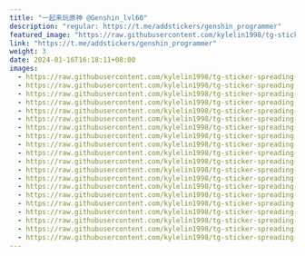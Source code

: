```yaml
---
title: "一起来玩原神 @Genshin_lvl60"
description: "regular: https://t.me/addstickers/genshin_programmer"
featured_image: "https://raw.githubusercontent.com/kylelin1998/tg-sticker-spreading-worldwide-images/main/img/a13894a7-fd83-45e4-a24e-ff801e177341.jpg"
link: "https://t.me/addstickers/genshin_programmer"
weight: 3
date: 2024-01-16T16:18:11+08:00
images:
  - https://raw.githubusercontent.com/kylelin1998/tg-sticker-spreading-worldwide-images/main/img/a13894a7-fd83-45e4-a24e-ff801e177341.jpg
  - https://raw.githubusercontent.com/kylelin1998/tg-sticker-spreading-worldwide-images/main/img/f386a119-b47e-4f6f-befc-fff31eee3d1e.jpg
  - https://raw.githubusercontent.com/kylelin1998/tg-sticker-spreading-worldwide-images/main/img/829b7d1f-5464-4c18-b813-bf41eb66fe1d.jpg
  - https://raw.githubusercontent.com/kylelin1998/tg-sticker-spreading-worldwide-images/main/img/15f26e0b-71bf-42ec-be0f-09dba9873c70.jpg
  - https://raw.githubusercontent.com/kylelin1998/tg-sticker-spreading-worldwide-images/main/img/5e6d3145-2dee-4931-a532-5dee392fe653.jpg
  - https://raw.githubusercontent.com/kylelin1998/tg-sticker-spreading-worldwide-images/main/img/25b7c891-8dd7-407d-a7f8-3e347566f864.jpg
  - https://raw.githubusercontent.com/kylelin1998/tg-sticker-spreading-worldwide-images/main/img/02e8e5df-5b38-40b1-8561-8f7096111a69.jpg
  - https://raw.githubusercontent.com/kylelin1998/tg-sticker-spreading-worldwide-images/main/img/cb91c058-2742-4802-92b6-2ec274169e2d.jpg
  - https://raw.githubusercontent.com/kylelin1998/tg-sticker-spreading-worldwide-images/main/img/504f05ad-bd28-47ce-b134-e608b0948167.jpg
  - https://raw.githubusercontent.com/kylelin1998/tg-sticker-spreading-worldwide-images/main/img/40bbd464-74d8-444b-8aa0-46b3346f7787.jpg
  - https://raw.githubusercontent.com/kylelin1998/tg-sticker-spreading-worldwide-images/main/img/bec34355-ccbe-44a3-8a32-997c7c0636d5.jpg
  - https://raw.githubusercontent.com/kylelin1998/tg-sticker-spreading-worldwide-images/main/img/4dd76447-1939-4afa-a50d-50758f9a31d9.jpg
  - https://raw.githubusercontent.com/kylelin1998/tg-sticker-spreading-worldwide-images/main/img/38418658-a7b4-4860-8a67-05c0edbce8f4.jpg
  - https://raw.githubusercontent.com/kylelin1998/tg-sticker-spreading-worldwide-images/main/img/420a7030-d1c9-44f6-9a9f-3959615541dd.jpg
  - https://raw.githubusercontent.com/kylelin1998/tg-sticker-spreading-worldwide-images/main/img/f74af142-43f2-42bb-9d42-50e5758cb946.jpg
  - https://raw.githubusercontent.com/kylelin1998/tg-sticker-spreading-worldwide-images/main/img/9236cd6a-f9c0-4eec-8c50-f4ba588c11ee.jpg
  - https://raw.githubusercontent.com/kylelin1998/tg-sticker-spreading-worldwide-images/main/img/6f1b3668-e644-4d1d-b816-7981f91bbdd9.jpg
  - https://raw.githubusercontent.com/kylelin1998/tg-sticker-spreading-worldwide-images/main/img/e074729e-ff3d-4c25-a1ee-eb83d977507e.jpg
  - https://raw.githubusercontent.com/kylelin1998/tg-sticker-spreading-worldwide-images/main/img/d941a290-741b-43a2-ae66-89d762224bcd.jpg
  - https://raw.githubusercontent.com/kylelin1998/tg-sticker-spreading-worldwide-images/main/img/8ca3957f-4f5b-4d5d-afb1-7b0da9720e40.jpg
---
```

